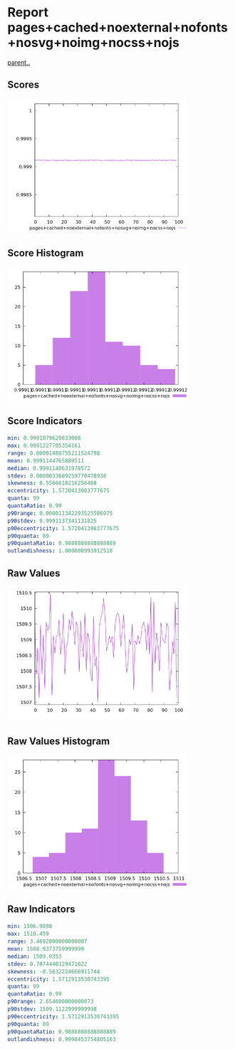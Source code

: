 # Report pages+cached+noexternal+nofonts+nosvg+noimg+nocss+nojs

[parent..](./..)  


## Scores

![score](./score.png)  

## Score Histogram

![hist](./hist.png)  

## Score Indicators

```yaml
min: 0.9991079629833008
max: 0.9991227705354161
range: 0.00001480755211524798
mean: 0.9991144765889511
median: 0.9991140631978572
stdev: 0.0000033609259770478938
skewness: 0.5566618216256468
eccentricity: 1.5720413983777675
quanta: 99
quantaRatio: 0.99
p90range: 0.000011342293525506975
p90stdev: 0.9991137341131825
p90eccentricity: 1.5720413983777675
p90quanta: 89
p90quantaRatio: 0.9888888888888889
outlandishness: 1.000000993912518

```

## Raw Values

![raw](./raw.png)  

## Raw Values Histogram

![raw hist](./raw_hist.png)  

## Raw Indicators

```yaml
min: 1506.9898
max: 1510.459
range: 3.4692000000000007
mean: 1508.9373759999999
median: 1509.0353
stdev: 0.7874440329471022
skewness: -0.5632224666911744
eccentricity: 1.5712913530743395
quanta: 99
quantaRatio: 0.99
p90range: 2.654600000000073
p90stdev: 1509.1122999999998
p90eccentricity: 1.5712913530743395
p90quanta: 89
p90quantaRatio: 0.9888888888888889
outlandishness: 0.9998453754805163

```

<style>
  img {
    max-width: 80%;
  }
</style>
      
